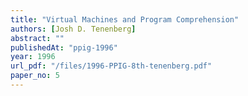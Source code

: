 ```yaml
---
title: "Virtual Machines and Program Comprehension"
authors: [Josh D. Tenenberg]
abstract: ""
publishedAt: "ppig-1996"
year: 1996
url_pdf: "/files/1996-PPIG-8th-tenenberg.pdf"
paper_no: 5
---
```

